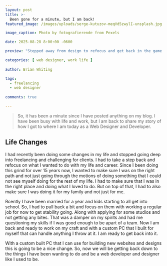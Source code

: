 ```yaml
---
layout: post
title: >-
  Been gone for a minute, but I am back!
featured_image: /images/uploads/serge-kutuzov-meqVd5zwylI-unsplash.jpg

image_caption: Photo by fotografierende from Pexels

date: 2025-08-28 8:00:00 -0600

preview: "Stepped away from design to refocus and get back in the game."

categories: [ web designer, work life ]
  
author: Brian Whiting

tags:
  - freelancing
  - web designer
  
comments: true

---
```


> So, it has been a minute since I have posted anything on my blog. I have been busy with life and work, but I am back to share my story of how I got to where I am today as a Web Designer and Developer.

## Life Changes

I had recently been doing some changes in my life and stopped going deep into freelancing and challenging for clients. I had to take a step back and refocus on what I wanted to do with my life and career. Since I been doing this grind for over 15 years now, I wanted to make sure I was on the right path and not just going through the motions of doing something that I could not see myself doing for the rest of my life. I had to make sure that I was in the right place and doing what I loved to do. But on top of that, I had to also make sure I was doing it for my family and not just for me.

Rcently I have been married for a year and kids starting to all get into school. So, I had to pull back a bit and focus on them with working a regular job for now to get stability going. Along with applying for some studios and not getting any bites. That was a damper on my spirits and had me questioning my skills if I was good enough to be apart of a team. Now I am back and ready to work on my craft and with a custom PC that I built for myself that can handle anything I throw at it. I am ready to get back into it.

With a custom built PC that I can use for building new websites and designs this is going to be a nice change. So, now we will be getting back down to the things I have been wanting to do and be a web developer and designer like I used to be.